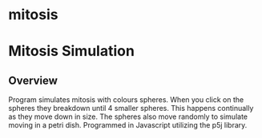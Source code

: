 # mitosis
<h1>Mitosis Simulation</h1>

<h2>Overview</h2>

<p>
Program simulates mitosis with colours spheres. When you click on the spheres they breakdown until 4 smaller spheres.
This happens continually as they move down in size. The spheres also move randomly to simulate moving in a petri dish.
Programmed in Javascript utilizing the p5j library.
</p>
